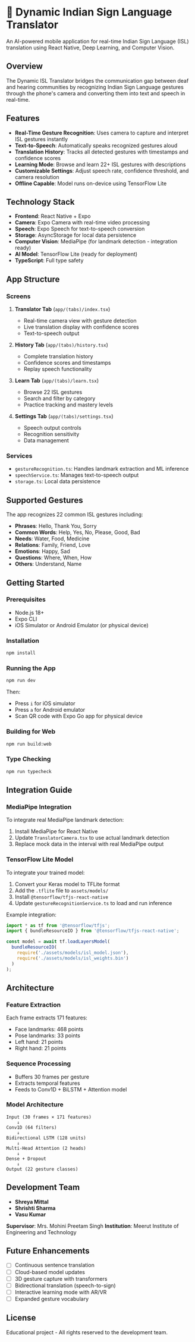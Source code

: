 # 🤟 Dynamic Indian Sign Language Translator

An AI-powered mobile application for real-time Indian Sign Language (ISL) translation using React Native, Deep Learning, and Computer Vision.

## Overview

The Dynamic ISL Translator bridges the communication gap between deaf and hearing communities by recognizing Indian Sign Language gestures through the phone's camera and converting them into text and speech in real-time.

## Features

- **Real-Time Gesture Recognition**: Uses camera to capture and interpret ISL gestures instantly
- **Text-to-Speech**: Automatically speaks recognized gestures aloud
- **Translation History**: Tracks all detected gestures with timestamps and confidence scores
- **Learning Mode**: Browse and learn 22+ ISL gestures with descriptions
- **Customizable Settings**: Adjust speech rate, confidence threshold, and camera resolution
- **Offline Capable**: Model runs on-device using TensorFlow Lite

## Technology Stack

- **Frontend**: React Native + Expo
- **Camera**: Expo Camera with real-time video processing
- **Speech**: Expo Speech for text-to-speech conversion
- **Storage**: AsyncStorage for local data persistence
- **Computer Vision**: MediaPipe (for landmark detection - integration ready)
- **AI Model**: TensorFlow Lite (ready for deployment)
- **TypeScript**: Full type safety

## App Structure

### Screens

1. **Translator Tab** (`app/(tabs)/index.tsx`)
   - Real-time camera view with gesture detection
   - Live translation display with confidence scores
   - Text-to-speech output

2. **History Tab** (`app/(tabs)/history.tsx`)
   - Complete translation history
   - Confidence scores and timestamps
   - Replay speech functionality

3. **Learn Tab** (`app/(tabs)/learn.tsx`)
   - Browse 22 ISL gestures
   - Search and filter by category
   - Practice tracking and mastery levels

4. **Settings Tab** (`app/(tabs)/settings.tsx`)
   - Speech output controls
   - Recognition sensitivity
   - Data management

### Services

- `gestureRecognition.ts`: Handles landmark extraction and ML inference
- `speechService.ts`: Manages text-to-speech output
- `storage.ts`: Local data persistence

## Supported Gestures

The app recognizes 22 common ISL gestures including:

- **Phrases**: Hello, Thank You, Sorry
- **Common Words**: Help, Yes, No, Please, Good, Bad
- **Needs**: Water, Food, Medicine
- **Relations**: Family, Friend, Love
- **Emotions**: Happy, Sad
- **Questions**: Where, When, How
- **Others**: Understand, Name

## Getting Started

### Prerequisites

- Node.js 18+
- Expo CLI
- iOS Simulator or Android Emulator (or physical device)

### Installation

```bash
npm install
```

### Running the App

```bash
npm run dev
```

Then:
- Press `i` for iOS simulator
- Press `a` for Android emulator
- Scan QR code with Expo Go app for physical device

### Building for Web

```bash
npm run build:web
```

### Type Checking

```bash
npm run typecheck
```

## Integration Guide

### MediaPipe Integration

To integrate real MediaPipe landmark detection:

1. Install MediaPipe for React Native
2. Update `TranslatorCamera.tsx` to use actual landmark detection
3. Replace mock data in the interval with real MediaPipe output

### TensorFlow Lite Model

To integrate your trained model:

1. Convert your Keras model to TFLite format
2. Add the `.tflite` file to `assets/models/`
3. Install `@tensorflow/tfjs-react-native`
4. Update `gestureRecognitionService.ts` to load and run inference

Example integration:

```typescript
import * as tf from '@tensorflow/tfjs';
import { bundleResourceIO } from '@tensorflow/tfjs-react-native';

const model = await tf.loadLayersModel(
  bundleResourceIO(
    require('./assets/models/isl_model.json'),
    require('./assets/models/isl_weights.bin')
  )
);
```

## Architecture

### Feature Extraction

Each frame extracts 171 features:
- Face landmarks: 468 points
- Pose landmarks: 33 points
- Left hand: 21 points
- Right hand: 21 points

### Sequence Processing

- Buffers 30 frames per gesture
- Extracts temporal features
- Feeds to Conv1D + BiLSTM + Attention model

### Model Architecture

```
Input (30 frames × 171 features)
    ↓
Conv1D (64 filters)
    ↓
Bidirectional LSTM (128 units)
    ↓
Multi-Head Attention (2 heads)
    ↓
Dense + Dropout
    ↓
Output (22 gesture classes)
```

## Development Team

- **Shreya Mittal**
- **Shrishti Sharma**
- **Vasu Kumar**

**Supervisor**: Mrs. Mohini Preetam Singh
**Institution**: Meerut Institute of Engineering and Technology

## Future Enhancements

- [ ] Continuous sentence translation
- [ ] Cloud-based model updates
- [ ] 3D gesture capture with transformers
- [ ] Bidirectional translation (speech-to-sign)
- [ ] Interactive learning mode with AR/VR
- [ ] Expanded gesture vocabulary

## License

Educational project - All rights reserved to the development team.
